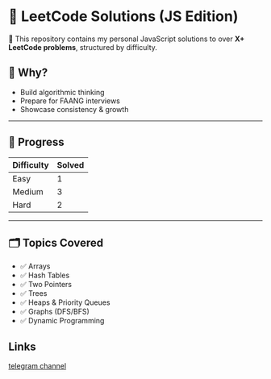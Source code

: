 # 🧠 LeetCode Solutions (JS Edition)

📌 This repository contains my personal JavaScript solutions to over **X+ LeetCode problems**, structured by difficulty.

## 💼 Why?
- Build algorithmic thinking
- Prepare for FAANG interviews
- Showcase consistency & growth

---

## 🔢 Progress

| Difficulty | Solved |
|------------|--------|
| Easy       | 1      |
| Medium     | 3      |
| Hard       | 2      |

---

## 🗂️ Topics Covered

- ✅ Arrays
- ✅ Hash Tables
- ✅ Two Pointers
- ✅ Trees
- ✅ Heaps & Priority Queues
- ✅ Graphs (DFS/BFS)
- ✅ Dynamic Programming

## Links
[telegram channel](https://t.me/leetcode_lab)
